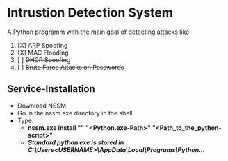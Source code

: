 # Intrustion Detection System
A Python programm with the main goal of detecting attacks like:

1. [X] ARP Spoofing
2. [X] MAC Flooding
3. [ ] ~~DHCP Spoofin~~g
4. [ ] ~~Brute Force Attacks on Passwords~~

## Service-Installation

 - Download NSSM
 - Go in the nssm.exe directory in the shell
 - Type:
    - **nssm.exe install "<SERVICE-NAME>" "<Python.exe-Path>" "<Path_to_the_python-script>"**
    - **_Standard python exe is stored in C:\Users\<USERNAME>\AppData\Local\Programs\Python\..._**
    

